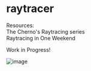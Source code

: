 # raytracer


Resources:\
The Cherno's Raytracing series\
Raytracing in One Weekend

Work in Progress!

![image](https://github.com/CTaylah/raytracer/assets/42698413/1da83bd3-cd5d-4def-8e80-79b0709ea38d)
